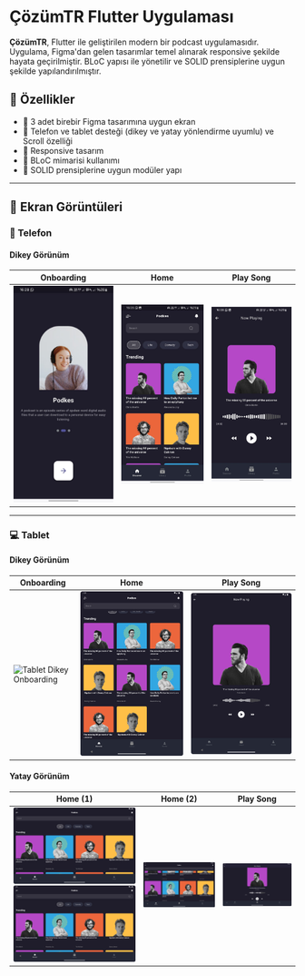 # ÇözümTR Flutter Uygulaması

**ÇözümTR**, Flutter ile geliştirilen modern bir podcast uygulamasıdır. Uygulama, Figma'dan gelen tasarımlar temel alınarak responsive şekilde hayata geçirilmiştir. BLoC yapısı ile yönetilir ve SOLID prensiplerine uygun şekilde yapılandırılmıştır.

## 🚀 Özellikler

- 🎨 3 adet birebir Figma tasarımına uygun ekran
- 📱 Telefon ve tablet desteği (dikey ve yatay yönlendirme uyumlu) ve Scroll özelliği
- 🔄 Responsive tasarım
- 🧱 BLoC mimarisi kullanımı
- 🧩 SOLID prensiplerine uygun modüler yapı

---

## 📸 Ekran Görüntüleri

### 📱 Telefon

#### Dikey Görünüm

| Onboarding | Home | Play Song |
|-----------|------|-----------|
| ![Telefon Dikey Onboarding](screenshots/telefon_dikey_onboarding.jpg) | ![Telefon Dikey Home](screenshots/telefon_dikey_home.jpg) | ![Telefon Dikey PlaySong](screenshots/telefon_dikey_playsong.jpg) |

---

### 💻 Tablet

#### Dikey Görünüm

| Onboarding | Home | Play Song |
|-----------|------|-----------|
| ![Tablet Dikey Onboarding](screenshots/telefon_dikey_onboarding.png) | ![Tablet Dikey Home](screenshots/tablet_dikey_home.png) | ![Tablet Dikey PlaySong](screenshots/tablet_dikey_playsong.png) |

#### Yatay Görünüm

| Home (1) | Home (2) | Play Song |
|----------|----------|------------|
|![Tablet Yatay Home 1](screenshots/tablet_yatay_home_1.png) ![Tablet Yatay Home 1](screenshots/tablet_yatay_home_1.png) | ![Tablet Yatay Home 2](screenshots/tablet_yatay_home_2.png) | ![Tablet Yatay PlaySong](screenshots/tablet_yatay_playSong.png) |


